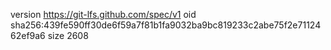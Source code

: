 version https://git-lfs.github.com/spec/v1
oid sha256:439fe590ff30de6f59a7f81b1fa9032ba9bc819233c2abe75f2e7112462ef9a6
size 2608

